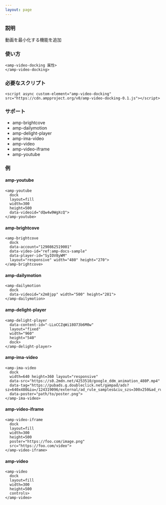 ```yaml
---
layout: page
---
```


### 説明

動画を最小化する機能を追加

### 使い方

    <amp-video-docking 属性>
    </amp-video-docking>

### 必要なスクリプト

    <script async custom-element="amp-video-docking" src="https://cdn.ampproject.org/v0/amp-video-docking-0.1.js"></script>

### サポート

- amp-brightcove
- amp-dailymotion
- amp-delight-player
- amp-ima-video
- amp-video
- amp-video-iframe
- amp-youtube

### 例

#### amp-youtube

    <amp-youtube
      dock
      layout=fill
      width=300
      height=500
      data-videoid="dQw4w9WgXcQ">
    </amp-youtube>

#### amp-brightcove

    <amp-brightcove
      dock
      data-account="1290862519001"
      data-video-id="ref:amp-docs-sample"
      data-player-id="SyIOV8yWM"
      layout="responsive" width="480" height="270">
    </amp-brightcove>

#### amp-dailymotion

    <amp-dailymotion
      dock
      data-videoid="x2m8jpp" width="500" height="281">
    </amp-dailymotion>

#### amp-delight-player

    <amp-delight-player
      data-content-id="-LLoCCZqWi18O73b6M0w"
      layout="fixed"
      width="960"
      height="540"
      dock>
    </amp-delight-player>

#### amp-ima-video

    <amp-ima-video
      dock
      width=640 height=360 layout="responsive"
      data-src="https://s0.2mdn.net/4253510/google_ddm_animation_480P.mp4"
      data-tag="https://pubads.g.doubleclick.net/gampad/ads?sz=640x480&iu=/124319096/external/ad_rule_samples&ciu_szs=300x250&ad_rule=1&impl=s&gdfp_req=1&env=vp&output=vmap&unviewed_position_start=1&cust_params=deployment%3Ddevsite%26sample_ar%3Dpremidpost&cmsid=496&vid=short_onecue&correlator="
      data-poster="path/to/poster.png">
    </amp-ima-video>

#### amp-video-iframe

    <amp-video-iframe
      dock
      layout=fill
      width=300
      height=500
      poster="https://foo.com/image.png"
      src="https://foo.com/video">
    </amp-video-iframe>

#### amp-video

    <amp-video
      dock
      layout=fill
      width=300
      height=500
      controls>
    </amp-video>
